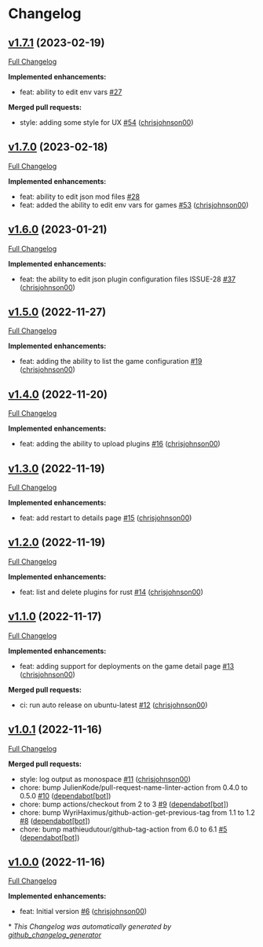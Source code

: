 # Changelog

## [v1.7.1](https://github.com/chrisjohnson00/k8s-game-manager/tree/v1.7.1) (2023-02-19)

[Full Changelog](https://github.com/chrisjohnson00/k8s-game-manager/compare/v1.7.0...v1.7.1)

**Implemented enhancements:**

- feat: ability to edit env vars [\#27](https://github.com/chrisjohnson00/k8s-game-manager/issues/27)

**Merged pull requests:**

- style: adding some style for UX [\#54](https://github.com/chrisjohnson00/k8s-game-manager/pull/54) ([chrisjohnson00](https://github.com/chrisjohnson00))

## [v1.7.0](https://github.com/chrisjohnson00/k8s-game-manager/tree/v1.7.0) (2023-02-18)

[Full Changelog](https://github.com/chrisjohnson00/k8s-game-manager/compare/v1.6.0...v1.7.0)

**Implemented enhancements:**

- feat: ability to edit json mod files [\#28](https://github.com/chrisjohnson00/k8s-game-manager/issues/28)
- feat: added the ability to edit env vars for games [\#53](https://github.com/chrisjohnson00/k8s-game-manager/pull/53) ([chrisjohnson00](https://github.com/chrisjohnson00))

## [v1.6.0](https://github.com/chrisjohnson00/k8s-game-manager/tree/v1.6.0) (2023-01-21)

[Full Changelog](https://github.com/chrisjohnson00/k8s-game-manager/compare/v1.5.0...v1.6.0)

**Implemented enhancements:**

- feat: the ability to edit json plugin configuration files ISSUE-28 [\#37](https://github.com/chrisjohnson00/k8s-game-manager/pull/37) ([chrisjohnson00](https://github.com/chrisjohnson00))

## [v1.5.0](https://github.com/chrisjohnson00/k8s-game-manager/tree/v1.5.0) (2022-11-27)

[Full Changelog](https://github.com/chrisjohnson00/k8s-game-manager/compare/v1.4.0...v1.5.0)

**Implemented enhancements:**

- feat: adding the ability to list the game configuration [\#19](https://github.com/chrisjohnson00/k8s-game-manager/pull/19) ([chrisjohnson00](https://github.com/chrisjohnson00))

## [v1.4.0](https://github.com/chrisjohnson00/k8s-game-manager/tree/v1.4.0) (2022-11-20)

[Full Changelog](https://github.com/chrisjohnson00/k8s-game-manager/compare/v1.3.0...v1.4.0)

**Implemented enhancements:**

- feat: adding the ability to upload plugins [\#16](https://github.com/chrisjohnson00/k8s-game-manager/pull/16) ([chrisjohnson00](https://github.com/chrisjohnson00))

## [v1.3.0](https://github.com/chrisjohnson00/k8s-game-manager/tree/v1.3.0) (2022-11-19)

[Full Changelog](https://github.com/chrisjohnson00/k8s-game-manager/compare/v1.2.0...v1.3.0)

**Implemented enhancements:**

- feat: add restart to details page [\#15](https://github.com/chrisjohnson00/k8s-game-manager/pull/15) ([chrisjohnson00](https://github.com/chrisjohnson00))

## [v1.2.0](https://github.com/chrisjohnson00/k8s-game-manager/tree/v1.2.0) (2022-11-19)

[Full Changelog](https://github.com/chrisjohnson00/k8s-game-manager/compare/v1.1.0...v1.2.0)

**Implemented enhancements:**

- feat: list and delete plugins for rust [\#14](https://github.com/chrisjohnson00/k8s-game-manager/pull/14) ([chrisjohnson00](https://github.com/chrisjohnson00))

## [v1.1.0](https://github.com/chrisjohnson00/k8s-game-manager/tree/v1.1.0) (2022-11-17)

[Full Changelog](https://github.com/chrisjohnson00/k8s-game-manager/compare/v1.0.1...v1.1.0)

**Implemented enhancements:**

- feat: adding support for deployments on the game detail page [\#13](https://github.com/chrisjohnson00/k8s-game-manager/pull/13) ([chrisjohnson00](https://github.com/chrisjohnson00))

**Merged pull requests:**

- ci: run auto release on ubuntu-latest [\#12](https://github.com/chrisjohnson00/k8s-game-manager/pull/12) ([chrisjohnson00](https://github.com/chrisjohnson00))

## [v1.0.1](https://github.com/chrisjohnson00/k8s-game-manager/tree/v1.0.1) (2022-11-16)

[Full Changelog](https://github.com/chrisjohnson00/k8s-game-manager/compare/v1.0.0...v1.0.1)

**Merged pull requests:**

- style: log output as monospace [\#11](https://github.com/chrisjohnson00/k8s-game-manager/pull/11) ([chrisjohnson00](https://github.com/chrisjohnson00))
- chore: bump JulienKode/pull-request-name-linter-action from 0.4.0 to 0.5.0 [\#10](https://github.com/chrisjohnson00/k8s-game-manager/pull/10) ([dependabot[bot]](https://github.com/apps/dependabot))
- chore: bump actions/checkout from 2 to 3 [\#9](https://github.com/chrisjohnson00/k8s-game-manager/pull/9) ([dependabot[bot]](https://github.com/apps/dependabot))
- chore: bump WyriHaximus/github-action-get-previous-tag from 1.1 to 1.2 [\#8](https://github.com/chrisjohnson00/k8s-game-manager/pull/8) ([dependabot[bot]](https://github.com/apps/dependabot))
- chore: bump mathieudutour/github-tag-action from 6.0 to 6.1 [\#5](https://github.com/chrisjohnson00/k8s-game-manager/pull/5) ([dependabot[bot]](https://github.com/apps/dependabot))

## [v1.0.0](https://github.com/chrisjohnson00/k8s-game-manager/tree/v1.0.0) (2022-11-16)

[Full Changelog](https://github.com/chrisjohnson00/k8s-game-manager/compare/dc5ae95ba6c9eacd2535535330c7bd538d95ce42...v1.0.0)

**Implemented enhancements:**

- feat: Initial version [\#6](https://github.com/chrisjohnson00/k8s-game-manager/pull/6) ([chrisjohnson00](https://github.com/chrisjohnson00))



\* *This Changelog was automatically generated by [github_changelog_generator](https://github.com/github-changelog-generator/github-changelog-generator)*
